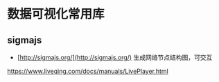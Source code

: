 # 数据可视化常用库

## sigmajs

- [http://sigmajs.org/](http://sigmajs.org/)
生成网络节点结构图，可交互



https://www.liveqing.com/docs/manuals/LivePlayer.html